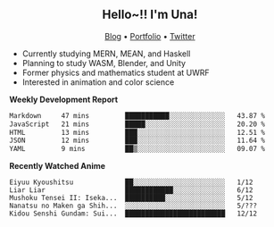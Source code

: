 <h2 align="center">
  Hello~!! I'm Una!
</h2>

<p align="center">
  <a href="https://anarchy.website/">Blog</a> &bull;
  <a href="https://una-ada.github.io/">Portfolio</a> &bull;
  <a href="https://twitter.com/xn__z7x">Twitter</a>
</p>

- Currently studying MERN, MEAN, and Haskell
- Planning to study WASM, Blender, and Unity
- Former physics and mathematics student at UWRF
- Interested in animation and color science

**Weekly Development Report**

<!--START_SECTION:waka-->

```txt
Markdown     47 mins         ███████████░░░░░░░░░░░░░░   43.87 %
JavaScript   21 mins         █████░░░░░░░░░░░░░░░░░░░░   20.20 %
HTML         13 mins         ███░░░░░░░░░░░░░░░░░░░░░░   12.51 %
JSON         12 mins         ███░░░░░░░░░░░░░░░░░░░░░░   11.64 %
YAML         9 mins          ██▒░░░░░░░░░░░░░░░░░░░░░░   09.07 %
```

<!--END_SECTION:waka-->

**Recently Watched Anime**

<!-- RECENT-ANIME:START -->

    Eiyuu Kyoushitsu             ██░░░░░░░░░░░░░░░░░░░░░░░   1/12
    Liar Liar                    ████████████░░░░░░░░░░░░░   6/12
    Mushoku Tensei II: Iseka...  ██████████░░░░░░░░░░░░░░░   5/12
    Nanatsu no Maken ga Shih...  ░░░░░░░░░░░░░░░░░░░░░░░░░   5/???
    Kidou Senshi Gundam: Sui...  █████████████████████████   12/12
<!-- RECENT-ANIME:END -->
